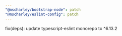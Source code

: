```yaml
---
"@mscharley/bootstrap-node": patch
"@mscharley/eslint-config": patch
---
```


fix(deps): update typescript-eslint monorepo to ^6.13.2
